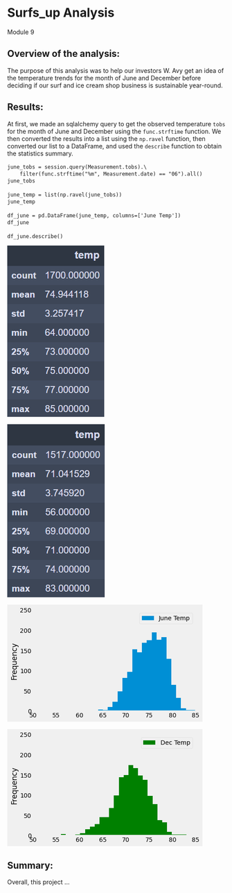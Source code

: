 # Surfs_up Analysis
Module 9
## Overview of the analysis:
The purpose of this analysis was to help our investors W. Avy get an idea of the temperature trends for the month of June and December before deciding if our surf and ice cream shop business is sustainable year-round.

## Results:
At first, we made an sqlalchemy query to get the observed temperature `tobs` for the month of June and December using the `func.strftime` function. We then converted the results into a list using the `np.ravel` function, then converted our list to a DataFrame, and used the `describe` function to obtain the statistics summary.

```
june_tobs = session.query(Measurement.tobs).\
    filter(func.strftime("%m", Measurement.date) == "06").all()
june_tobs

june_temp = list(np.ravel(june_tobs))
june_temp

df_june = pd.DataFrame(june_temp, columns=['June Temp'])
df_june

df_june.describe()
```
 


![df_june](Resources/df_june.png)


![df_dec](Resources/df_dec.png)


![June_Temp_hist](Resources/June_Temp_hist.png)


![Dec_Temp_hist](Resources/Dec_Temp_hist.png)


## Summary:
Overall, this project ...
